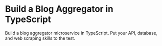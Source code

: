 # Build a Blog Aggregator in TypeScript

Build a blog aggregator microservice in TypeScript. Put your API, database, and web scraping skills to the test.
